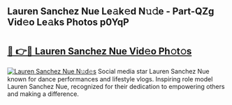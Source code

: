 ## Lauren Sanchez Nue Le𝚊k𝚎d N𝚞𝚍e - Part-QZg Vid𝚎o Le𝚊ks Photos p0YqP

# <h2><a href="http://fb0ig5.evod.top/?m=Lauren+Sanchez+Nue">🔗 👉🔴 Lauren Sanchez Nue Vid𝚎o Ph𝚘t𝚘s</a></h2>

[![Lauren Sanchez Nue N𝚞d𝚎s](https://i.imgur.com/8V9OHl7.gif)](http://fb0ig5.evod.top/?m=Lauren+Sanchez+Nue)
Social media star Lauren Sanchez Nue known for dance performances and lifestyle vlogs. Inspiring role model Lauren Sanchez Nue, recognized for their dedication to empowering others and making a difference. 
